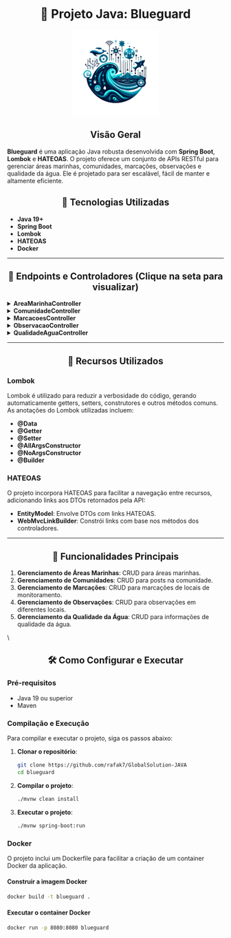 
<div align="center">

# 🌊 Projeto Java: Blueguard

<img src="https://raw.githubusercontent.com/bruno1098/BlueGuard/main/assets/images/logo.png" alt="Blueguard" width="200"/>

</div>

<div align="center">

## Visão Geral
</div>

**Blueguard** é uma aplicação Java robusta desenvolvida com **Spring Boot**, **Lombok** e **HATEOAS**. O projeto oferece um conjunto de APIs RESTful para gerenciar áreas marinhas, comunidades, marcações, observações e qualidade da água. Ele é projetado para ser escalável, fácil de manter e altamente eficiente.



<div align="center">

## 🚀 Tecnologias Utilizadas

</div>

- **Java 19+**
- **Spring Boot**
- **Lombok**
- **HATEOAS**
- **Docker**



---

<div align="center">

## 📑 Endpoints e Controladores (Clique na seta para visualizar)

</div>

<details>
  <summary><strong>AreaMarinhaController</strong></summary>
  <ul>
    <li><strong>Base Endpoint:</strong> <code>/area</code></li>
    <li><strong>Métodos HTTP:</strong></li>
    <ul>
      <li><code>GET /area</code>: Listar todas as áreas marinhas.</li>
      <li><code>POST /area</code>: Criar uma nova área marinha.</li>
      <li><code>PUT /area/{id}</code>: Atualizar uma área marinha existente.</li>
      <li><code>GET /area/{id}</code>: Consultar uma área marinha por ID.</li>
      <li><code>DELETE /area/{id}</code>: Deletar uma área marinha por ID.</li>
      <li><code>PATCH /area/{id}</code>: Atualizar parcialmente uma área marinha.</li>
      <li><code>HEAD /area/{id}</code>: Verificar a existência de uma área marinha por ID.</li>
    </ul>
  </ul>
</details>

<details>
  <summary><strong>ComunidadeController</strong></summary>
  <ul>
    <li><strong>Base Endpoint:</strong> <code>/comunidade</code></li>
    <li><strong>Métodos HTTP:</strong></li>
    <ul>
      <li><code>GET /comunidade</code>: Listar todos os posts.</li>
      <li><code>POST /comunidade</code>: Criar um novo post na comunidade.</li>
      <li><code>PUT /comunidade/{id}</code>: Atualizar um post existente.</li>
      <li><code>GET /comunidade/{id}</code>: Consultar um post por ID.</li>
      <li><code>DELETE /comunidade/{id}</code>: Deletar um post por ID.</li>
      <li><code>PATCH /comunidade/{id}</code>: Atualizar parcialmente um post.</li>
      <li><code>HEAD /comunidade/{id}</code>: Verificar a existência de um post por ID.</li>
    </ul>
  </ul>
</details>

<details>
  <summary><strong>MarcacoesController</strong></summary>
  <ul>
    <li><strong>Base Endpoint:</strong> <code>/marcacoes</code></li>
    <li><strong>Métodos HTTP:</strong></li>
    <ul>
      <li><code>GET /marcacoes</code>: Listar todas as marcações.</li>
      <li><code>POST /marcacoes</code>: Criar uma nova marcação.</li>
      <li><code>PUT /marcacoes/{id}</code>: Atualizar uma marcação existente.</li>
      <li><code>GET /marcacoes/{id}</code>: Consultar uma marcação por ID.</li>
      <li><code>DELETE /marcacoes/{id}</code>: Deletar uma marcação por ID.</li>
      <li><code>PATCH /marcacoes/{id}</code>: Atualizar parcialmente uma marcação.</li>
      <li><code>HEAD /marcacoes/{id}</code>: Verificar a existência de uma marcação por ID.</li>
    </ul>
  </ul>
</details>

<details>
  <summary><strong>ObservacaoController</strong></summary>
  <ul>
    <li><strong>Base Endpoint:</strong> <code>/observacao</code></li>
    <li><strong>Métodos HTTP:</strong></li>
    <ul>
      <li><code>GET /observacao</code>: Listar todas as observações.</li>
      <li><code>POST /observacao</code>: Criar uma nova observação.</li>
      <li><code>PUT /observacao/{id}</code>: Atualizar uma observação existente.</li>
      <li><code>GET /observacao/{id}</code>: Consultar uma observação por ID.</li>
      <li><code>DELETE /observacao/{id}</code>: Deletar uma observação por ID.</li>
      <li><code>PATCH /observacao/{id}</code>: Atualizar parcialmente uma observação.</li>
      <li><code>HEAD /observacao/{id}</code>: Verificar a existência de uma observação por ID.</li>
    </ul>
  </ul>
</details>

<details>
  <summary><strong>QualidadeAguaController</strong></summary>
  <ul>
    <li><strong>Base Endpoint:</strong> <code>/qualidade</code></li>
    <li><strong>Métodos HTTP:</strong></li>
    <ul>
      <li><code>GET /qualidade</code>: Listar todas as qualidades da água.</li>
      <li><code>POST /qualidade</code>: Criar uma nova qualidade da água.</li>
      <li><code>PUT /qualidade/{id}</code>: Atualizar uma qualidade da água existente.</li>
      <li><code>GET /qualidade/{id}</code>: Consultar uma qualidade da água por ID.</li>
      <li><code>DELETE /qualidade/{id}</code>: Deletar uma qualidade da água por ID.</li>
      <li><code>PATCH /qualidade/{id}</code>: Atualizar parcialmente uma qualidade da água.</li>
      <li><code>HEAD /qualidade/{id}</code>: Verificar a existência de uma qualidade da água por ID.</li>
    </ul>
  </ul>
</details>

---

<div align="center">

## 🔧 Recursos Utilizados

</div>

### Lombok

Lombok é utilizado para reduzir a verbosidade do código, gerando automaticamente getters, setters, construtores e outros métodos comuns. As anotações do Lombok utilizadas incluem:

- **@Data**
- **@Getter**
- **@Setter**
- **@AllArgsConstructor**
- **@NoArgsConstructor**
- **@Builder**

### HATEOAS

O projeto incorpora HATEOAS para facilitar a navegação entre recursos, adicionando links aos DTOs retornados pela API:

- **EntityModel**: Envolve DTOs com links HATEOAS.
- **WebMvcLinkBuilder**: Constrói links com base nos métodos dos controladores.



---

<div align="center">

## 🌟 Funcionalidades Principais

</div>

1. **Gerenciamento de Áreas Marinhas**: CRUD para áreas marinhas.
2. **Gerenciamento de Comunidades**: CRUD para posts na comunidade.
3. **Gerenciamento de Marcações**: CRUD para marcações de locais de monitoramento.
4. **Gerenciamento de Observações**: CRUD para observações em diferentes locais.
5. **Gerenciamento da Qualidade da Água**: CRUD para informações de qualidade da água.

\
<div align="center">

## 🛠️ Como Configurar e Executar

</div>

### Pré-requisitos

- Java 19 ou superior
- Maven

### Compilação e Execução

Para compilar e executar o projeto, siga os passos abaixo:

1. **Clonar o repositório**:
   ```sh
   git clone https://github.com/rafak7/GlobalSolution-JAVA
   cd blueguard
   ```

2. **Compilar o projeto**:
   ```sh
   ./mvnw clean install
   ```

3. **Executar o projeto**:
   ```sh
   ./mvnw spring-boot:run
   ```

### Docker

O projeto inclui um Dockerfile para facilitar a criação de um container Docker da aplicação.

#### Construir a imagem Docker

```sh
docker build -t blueguard .
```

#### Executar o container Docker

```sh
docker run -p 8080:8080 blueguard
```



